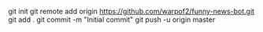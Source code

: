 git init
git remote add origin https://github.com/warpof2/funny-news-bot.git
git add .
git commit -m "Initial commit"
git push -u origin master
